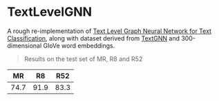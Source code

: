 # TextLevelGNN
A rough re-implementation of [Text Level Graph Neural Network for Text Classification](https://www.aclweb.org/anthology/D19-1345.pdf), along with dataset derived from [TextGNN](https://github.com/yao8839836/text_gcn/tree/master/data) and 300-dimensional GloVe word embeddings. 


> Results on the test set of MR, R8 and R52 

|  MR  |  R8  |  R52  |
| :--------: | :--------: | :--------: |
|  74.7  |  91.9  |  83.3  |
